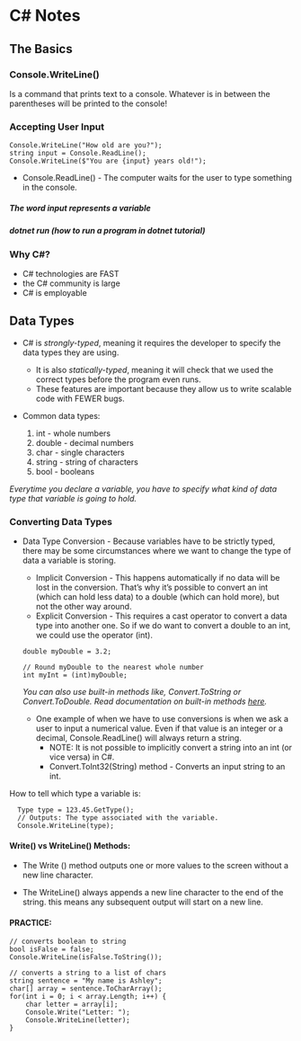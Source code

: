 # C# Notes 

## The Basics

### Console.WriteLine()
Is a command that prints text to a console. Whatever is in between the parentheses will be printed to the console!

### Accepting User Input

```
Console.WriteLine("How old are you?");
string input = Console.ReadLine();
Console.WriteLine($"You are {input} years old!");
```
* Console.ReadLine() - The computer waits for the user to type something in the console.

##### The word input represents a variable 

##### dotnet run (how to run a program in dotnet tutorial)

### Why C#?

* C# technologies are FAST 
* the C# community is large
* C# is employable 

## Data Types

* C# is _strongly-typed_, meaning it requires the developer to specify the data types they are using. 
    * It is also _statically-typed_, meaning it will check that we used the correct types before the program even runs. 
    * These features are important because they allow us to write scalable code with FEWER bugs. 

* Common data types:
    1. int - whole numbers
    2. double - decimal numbers
    3. char - single characters
    4. string - string of characters
    5. bool - booleans

_Everytime you declare a variable, you have to specify what kind of data type that variable is going to hold._

### Converting Data Types 
* Data Type Conversion - Because variables have to be strictly typed, there may be some circumstances where we want to change the type of data a variable is storing. 
    * Implicit Conversion - This happens automatically if no data will be lost in the conversion. That’s why it’s possible to convert an int (which can hold less data) to a double (which can hold more), but not the other way around.
    * Explicit Conversion - This requires a cast operator to convert a data type into another one. So if we do want to convert a double to an int, we could use the operator (int).

    ```
    double myDouble = 3.2;

    // Round myDouble to the nearest whole number
    int myInt = (int)myDouble;
    ```

    _You can also use built-in methods like, Convert.ToString or Convert.ToDouble. Read documentation on built-in methods [here](https://docs.microsoft.com/en-us/dotnet/api/system.convert?view=netframework-4.7.2)._

    * One example of when we have to use conversions is when we ask a user to input a numerical value. Even if that value is an integer or a decimal, Console.ReadLine() will always return a string.
        * NOTE: It is not possible to implicitly convert a string into an int (or vice versa) in C#.
        * Convert.ToInt32(String) method - Converts an input string to an int.

How to tell which type a variable is:
```
  Type type = 123.45.GetType();
  // Outputs: The type associated with the variable.
  Console.WriteLine(type);
```

#### Write() vs WriteLine() Methods:

* The Write () method outputs one or more values to the screen without a new line character.

* The WriteLine() always appends a new line character to the end of the string. this means any subsequent output will start on a new line.

#### PRACTICE:

```
// converts boolean to string 
bool isFalse = false;
Console.WriteLine(isFalse.ToString());
      
// converts a string to a list of chars
string sentence = "My name is Ashley";  
char[] array = sentence.ToCharArray();  
for(int i = 0; i < array.Length; i++) {
    char letter = array[i];
    Console.Write("Letter: ");
    Console.WriteLine(letter);
}
```
